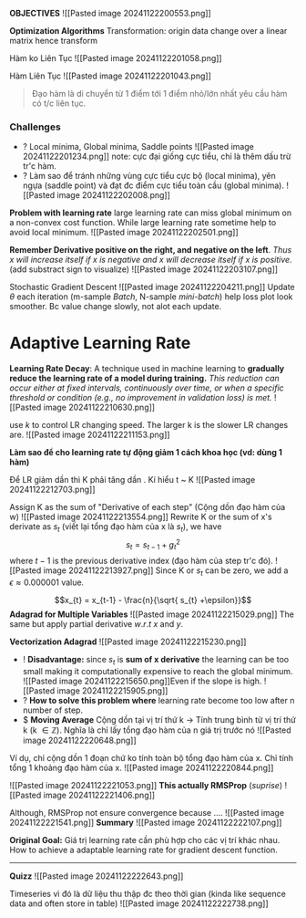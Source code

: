 
**OBJECTIVES**
![[Pasted image 20241122200553.png]]

**Optimization Algorithms**
Transformation: origin data change over a linear matrix hence transform

Hàm ko Liên Tục
![[Pasted image 20241122201058.png]]

Hàm Liên Tục
![[Pasted image 20241122201043.png]]
> Đạo hàm là di chuyển từ 1 điểm tới 1 điểm nhỏ/lớn nhất yêu cầu hàm có t/c liên tục.

### Challenges
+ ? Local minima, Global minima, Saddle points
![[Pasted image 20241122201234.png]]
note: cực đại giống cực tiểu, chỉ là thêm dấu trừ tr'c hàm.
+ ? Làm sao để tránh những vùng cực tiểu cực bộ (local minima), yên ngựa (saddle point) và đạt đc điểm cực tiểu toàn cầu (global minima).
![[Pasted image 20241122202008.png]]

**Problem with learning rate**
large learning rate can miss global minimum on a non-convex cost function. While large learning rate sometime help to avoid local minimum. 
![[Pasted image 20241122202501.png]]

**Remember Derivative positive on the right, and negative on the left**. *Thus x will increase itself if x is negative and x will decrease itself if x is positive*. (add substract sign to visualize)
![[Pasted image 20241122203107.png]]

Stochastic Gradient Descent
![[Pasted image 20241122204211.png]]
Update $\theta$ each iteration (m-sample *Batch*, N-sample *mini-batch*) help loss plot look smoother. Bc value change slowly, not alot each update.


# Adaptive Learning Rate

**Learning Rate Decay**: A technique used in machine learning to **gradually reduce the learning rate of a model during training.** *This reduction can occur either at fixed intervals, continuously over time, or when a specific threshold or condition (e.g., no improvement in validation loss) is met.*
![[Pasted image 20241122210630.png]]

use $k$ to control LR changing speed. The larger k is the slower LR changes are.
![[Pasted image 20241122211153.png]]

**Làm sao để cho learning rate tự động giảm 1 cách khoa học (vd: dùng 1 hàm)**

Để LR giảm dần thì K phải tăng dần . Kí hiểu t ~ K
![[Pasted image 20241122212703.png]]

Assign K as the sum of "Derivative of each step" (Cộng dồn đạo hàm của w) 
![[Pasted image 20241122213554.png]]
Rewrite K or the sum of x's derivate as $s_{t}$ (viết lại tổng đạo hàm của x là $s_{t}$), we have $$s_{t} = s_{t-1} + g_{t} ^2$$where $t-1$ is the previous derivative index (đạo hàm của step tr'c đó). 
![[Pasted image 20241122213927.png]]
Since K or $s_{t}$ can be zero, we add a $\epsilon \approx 0.000001$ value.

$$x_{t} = x_{t-1} - \frac{n}{\sqrt{ s_{t} +\epsilon}}$$
**Adagrad for Multiple Variables**
![[Pasted image 20241122215029.png]]
The same but apply partial derivative $w.r.t$  $x$ and $y$.

**Vectorization Adagrad** 
![[Pasted image 20241122215230.png]]
+ ! **Disadvantage:** since $s_t$ is **sum of x derivative** the learning can be too small making it computationally expensive to reach the global minimum. ![[Pasted image 20241122215650.png]]Even if the slope is high. ![[Pasted image 20241122215905.png]]
+ ? **How to solve this problem where** learning rate become too low after n number of step.
+ $ **Moving Average**
Cộng dồn tại vị trí thứ k
-> Tính trung bình từ vị trí thứ k (k $\in \mathbb{Z}$). 
	Nghĩa là chỉ lấy tổng đạo hàm của n giá trị trước nó ![[Pasted image 20241122220648.png]]

Ví dụ, chỉ cộng dồn 1 đoạn chứ ko tính toàn bộ tổng đạo hàm của x. Chỉ tính tổng 1 khoảng đạo hàm của x.
![[Pasted image 20241122220844.png]]

![[Pasted image 20241122221053.png]]
**This actually RMSProp** (*suprise*)
![[Pasted image 20241122221406.png]]

Although, RMSProp not ensure convergence because .... 
![[Pasted image 20241122221541.png]]
**Summary**
![[Pasted image 20241122222107.png]]

**Original Goal:** Giá trị learning rate cần phù hợp cho các vị trí khác nhau. How to achieve a adaptable learning rate for gradient descent function.

---

**Quizz**
![[Pasted image 20241122222643.png]]

Timeseries vì đó là dữ liệu thu thập đc theo thời gian (kinda like sequence data and often store in table)
![[Pasted image 20241122222738.png]]

